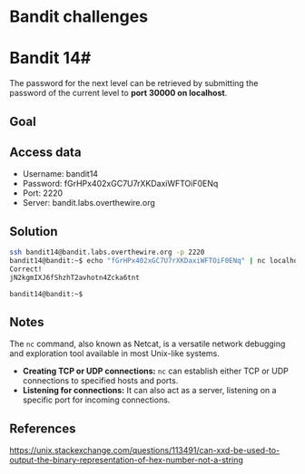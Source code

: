 
# Bandit challenges
# Bandit 14#
The password for the next level can be retrieved by submitting the password of the current level to **port 30000 on localhost**.
## Goal

## Access data

+ Username: bandit14
+ Password: fGrHPx402xGC7U7rXKDaxiWFTOiF0ENq
+ Port: 2220
+ Server: bandit.labs.overthewire.org
## Solution

```bash
ssh bandit14@bandit.labs.overthewire.org -p 2220
bandit14@bandit:~$ echo "fGrHPx402xGC7U7rXKDaxiWFTOiF0ENq" | nc localhost 30000
Correct!
jN2kgmIXJ6fShzhT2avhotn4Zcka6tnt

bandit14@bandit:~$

````

## Notes

The `nc` command, also known as Netcat, is a versatile network debugging and exploration tool available in most Unix-like systems.

- **Creating TCP or UDP connections:** `nc` can establish either TCP or UDP connections to specified hosts and ports.
- **Listening for connections:** It can also act as a server, listening on a specific port for incoming connections.

## References
https://unix.stackexchange.com/questions/113491/can-xxd-be-used-to-output-the-binary-representation-of-hex-number-not-a-string